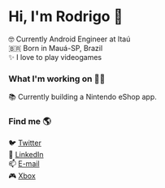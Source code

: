 # Hi, I'm Rodrigo 👋

🤓 Currently Android Engineer at Itaú <br>
🇧🇷 Born in Mauá-SP, Brazil <br>
✨ I love to play videogames <br>

### What I'm working on 👨‍💻

📚 Currently building a Nintendo eShop app. <br>

### Find me 🌎

🐦 [Twitter](https://twitter.com/rodrigomizani)<br>
💼 [LinkedIn](https://www.linkedin.com/in/rodrigo-mizani-2096b166/) <br>
📫 [E-mail](rodrigo.mizani@gmail.com) <br>
🎮 [Xbox](https://account.xbox.com/pt-br/Profile?xr=socialtwistnav) <br>
